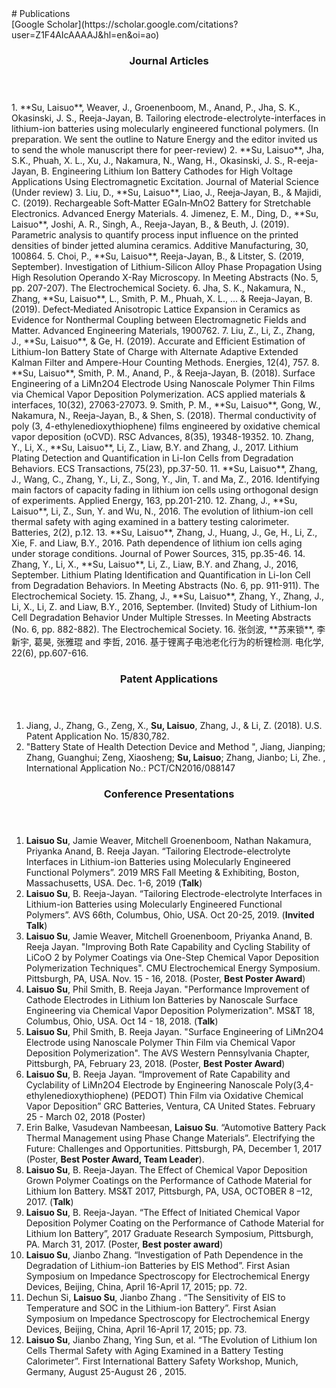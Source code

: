 <section class="thirteen columns" markdown="1">
# Publications  
<article markdown="1">
[Google Scholar](https://scholar.google.com/citations?user=Z1F4AIcAAAAJ&hl=en&oi=ao)
</article>

<article markdown="1">
<header>
<h1>Journal Articles</h1>
</header>
1.	**Su, Laisuo**, Weaver, J., Groenenboom, M., Anand, P., Jha, S. K., Okasinski, J. S., Reeja-Jayan, B. Tailoring electrode-electrolyte-interfaces in lithium-ion batteries using molecularly engineered functional polymers. (In preparation. We sent the outline to Nature Energy and the editor invited us to send the whole manuscript there for peer-review)  
2.	**Su, Laisuo**, Jha, S.K., Phuah, X. L., Xu, J., Nakamura, N., Wang, H., Okasinski, J. S., R-eeja-Jayan, B. Engineering Lithium Ion Battery Cathodes for High Voltage Applications Using Electromagnetic Excitation. Journal of Material Science (Under review)  
3.	Liu, D., **Su, Laisuo**, Liao, J., Reeja‐Jayan, B., & Majidi, C. (2019). Rechargeable Soft‐Matter EGaIn‐MnO2 Battery for Stretchable Electronics. Advanced Energy Materials.  
4.	Jimenez, E. M., Ding, D., **Su, Laisuo**, Joshi, A. R., Singh, A., Reeja-Jayan, B., & Beuth, J. (2019). Parametric analysis to quantify process input influence on the printed densities of binder jetted alumina ceramics. Additive Manufacturing, 30, 100864.  
5.	Choi, P., **Su, Laisuo**, Reeja-Jayan, B., & Litster, S. (2019, September). Investigation of Lithium-Silicon Alloy Phase Propagation Using High Resolution Operando X-Ray Microscopy. In Meeting Abstracts (No. 5, pp. 207-207). The Electrochemical Society.  
6.	Jha, S. K., Nakamura, N., Zhang, **Su, Laisuo**, L., Smith, P. M., Phuah, X. L., ... & Reeja-Jayan, B. (2019). Defect‐Mediated Anisotropic Lattice Expansion in Ceramics as Evidence for Nonthermal Coupling between Electromagnetic Fields and Matter. Advanced Engineering Materials, 1900762.  
7.	Liu, Z., Li, Z., Zhang, J., **Su, Laisuo**, & Ge, H. (2019). Accurate and Efficient Estimation of Lithium-Ion Battery State of Charge with Alternate Adaptive Extended Kalman Filter and Ampere-Hour Counting Methods. Energies, 12(4), 757.  
8.	**Su, Laisuo**, Smith, P. M., Anand, P., & Reeja-Jayan, B. (2018). Surface Engineering of a LiMn2O4 Electrode Using Nanoscale Polymer Thin Films via Chemical Vapor Deposition Polymerization. ACS applied materials & interfaces, 10(32), 27063-27073.  
9.	Smith, P. M., **Su, Laisuo**, Gong, W., Nakamura, N., Reeja-Jayan, B., & Shen, S. (2018). Thermal conductivity of poly (3, 4-ethylenedioxythiophene) films engineered by oxidative chemical vapor deposition (oCVD). RSC Advances, 8(35), 19348-19352.  
10.	Zhang, Y., Li, X., **Su, Laisuo**, Li, Z., Liaw, B.Y. and Zhang, J., 2017. Lithium Plating Detection and Quantification in Li-Ion Cells from Degradation Behaviors. ECS Transactions, 75(23), pp.37-50.   
11.	**Su, Laisuo**, Zhang, J., Wang, C., Zhang, Y., Li, Z., Song, Y., Jin, T. and Ma, Z., 2016. Identifying main factors of capacity fading in lithium ion cells using orthogonal design of experiments. Applied Energy, 163, pp.201-210.    
12.	Zhang, J., **Su, Laisuo**, Li, Z., Sun, Y. and Wu, N., 2016. The evolution of lithium-ion cell thermal safety with aging examined in a battery testing calorimeter. Batteries, 2(2), p.12.  
13.	**Su, Laisuo**, Zhang, J., Huang, J., Ge, H., Li, Z., Xie, F. and Liaw, B.Y., 2016. Path dependence of lithium ion cells aging under storage conditions. Journal of Power Sources, 315, pp.35-46.  
14.	Zhang, Y., Li, X., **Su, Laisuo**, Li, Z., Liaw, B.Y. and Zhang, J., 2016, September. Lithium Plating Identification and Quantification in Li-Ion Cell from Degradation Behaviors. In Meeting Abstracts (No. 6, pp. 911-911). The Electrochemical Society.  
15.	Zhang, J., **Su, Laisuo**, Zhang, Y., Zhang, J., Li, X., Li, Z. and Liaw, B.Y., 2016, September. (Invited) Study of Lithium-Ion Cell Degradation Behavior Under Multiple Stresses. In Meeting Abstracts (No. 6, pp. 882-882). The Electrochemical Society.  
16.	张剑波, **苏来锁**, 李新宇, 葛昊, 张雅琨 and 李哲, 2016. 基于锂离子电池老化行为的析锂检测. 电化学, 22(6), pp.607-616.
</article>

<article markdown="1">
<header>
<h1>Patent Applications</h1>
</header>

1.	Jiang, J., Zhang, G., Zeng, X., **Su, Laisuo**, Zhang, J., & Li, Z. (2018). U.S. Patent Application No. 15/830,782.
2.	"Battery State of Health Detection Device and Method ", Jiang, Jianping; Zhang, Guanghui; Zeng, Xiaosheng; **Su, Laisuo**; Zhang, Jianbo; Li, Zhe. , International Application No.: PCT/CN2016/088147
</article>

<article markdown="1">
<header>
<h1>Conference Presentations</h1>
</header>

1. **Laisuo Su**, Jamie Weaver, Mitchell Groenenboom, Nathan Nakamura, Priyanka Anand, B. Reeja Jayan. “Tailoring Electrode-electrolyte Interfaces in Lithium-ion Batteries using Molecularly Engineered Functional Polymers”. 2019 MRS Fall Meeting & Exhibiting, Boston, Massachusetts, USA. Dec. 1-6, 2019 (**Talk**)  
2. **Laisuo Su**, B. Reeja-Jayan. “Tailoring Electrode-electrolyte Interfaces in Lithium-ion Batteries using Molecularly Engineered Functional Polymers”. AVS 66th, Columbus, Ohio, USA. Oct 20-25, 2019. (**Invited Talk**)  
3. **Laisuo Su**, Jamie Weaver, Mitchell Groenenboom, Priyanka Anand, B. Reeja Jayan. "Improving Both Rate Capability and Cycling Stability of LiCoO 2 by Polymer Coatings via One-Step Chemical Vapor Deposition Polymerization Techniques". CMU Electrochemical Energy Symposium. Pittsburgh, PA, USA. Nov. 15 - 16, 2018. (Poster, **Best Poster Award**)
4. **Laisuo Su**, Phil Smith, B. Reeja Jayan. "Performance Improvement of Cathode Electrodes in Lithium Ion Batteries by Nanoscale Surface Engineering via Chemical Vapor Deposition Polymerization". MS&T 18, Columbus, Ohio, USA. Oct 14 - 18, 2018. (**Talk**)
5. **Laisuo Su**, Phil Smith, B. Reeja Jayan. "Surface Engineering of LiMn2O4 Electrode using Nanoscale Polymer Thin Film via Chemical Vapor Deposition Polymerization". The AVS Western Pennsylvania Chapter, Pittsburgh, PA, February 23, 2018. (Poster, **Best Poster Award**) 
6. **Laisuo Su**, B. Reeja Jayan. “Improvement of Rate Capability and Cyclability of LiMn2O4 Electrode by Engineering Nanoscale Poly(3,4-ethylenedioxythiophene) (PEDOT) Thin Film via Oxidative Chemical Vapor Deposition”  GRC Batteries, Ventura, CA United States. February 25 - March 02, 2018 (Poster)
7.	Erin Balke, Vasudevan Nambeesan, **Laisuo Su**. “Automotive Battery Pack Thermal Management using Phase Change Materials”. Electrifying the Future: Challenges and Opportunities. Pittsburgh, PA, December 1, 2017 (Poster, **Best Poster Award, Team Leader**).  
8.	**Laisuo Su**, B. Reeja-Jayan. The Effect of Chemical Vapor Deposition Grown Polymer Coatings on the Performance of Cathode Material for Lithium Ion Battery. MS&T 2017, Pittsburgh, PA, USA, OCTOBER 8 –12, 2017. (**Talk**) 
9.	**Laisuo Su**, B. Reeja-Jayan. “The Effect of Initiated Chemical Vapor Deposition Polymer Coating on the Performance of Cathode Material for Lithium Ion Battery”, 2017 Graduate Research Symposium, Pittsburgh, PA. March 31, 2017. (Poster, **Best poster award**)  
10.	**Laisuo Su**, Jianbo Zhang. “Investigation of Path Dependence in the Degradation of Lithium-ion  Batteries  by  EIS  Method”.  First  Asian  Symposium  on  Impedance  Spectroscopy  for Electrochemical Energy Devices, Beijing, China, April 16-April 17, 2015; pp. 72.  
11.	Dechun Si, **Laisuo Su**, Jianbo Zhang . “The Sensitivity of EIS to Temperature and SOC in the  Lithium-ion  Battery”.  First  Asian  Symposium  on  Impedance  Spectroscopy  for Electrochemical Energy Devices, Beijing, China, April 16-April 17, 2015; pp. 73.  
12.	**Laisuo  Su**,  Jianbo  Zhang,  Ying  Sun,  et  al.  “The  Evolution  of  Lithium  Ion  Cells  Thermal Safety  with  Aging  Examined in  a  Battery  Testing  Calorimeter”.  First  International  Battery Safety Workshop, Munich, Germany, August 25-August 26 , 2015.  
</article>

</section>